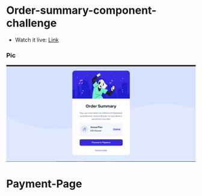 # Order-summary-component-challenge
- Watch it live: [Link](http://talhatariq.me/Payment-Page/)

### Pic
![GitHub Pages](images/1.png)
# Payment-Page
